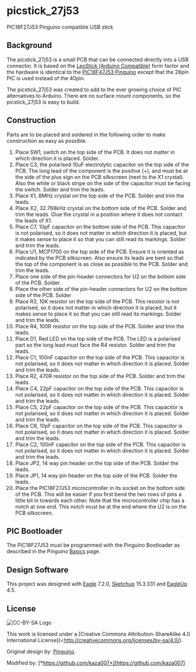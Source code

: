 # picstick_27j53
PIC18F27J53 Pinguino compatible USB stick

Background
------------

The picstick_27j53 is a small PCB that can be connected directly into a USB connector. It is based on the [LeoStick (Arduino Compatible)](http://www.freetronics.com.au/products/leostick#.VWqnws-qpHw) form factor and the hardware is identical to the [PIC18F47J53 Pinguino](http://wiki.pinguino.cc/index.php/PIC18F47J53_Pinguino) except that the 28pin PIC is used instead of the 40pin.

The picstick_27j53 was created to add to the ever growing choice of PIC alternatives to Arduino. There are no surface mount components, so the picstick_27j53 is easy to build.

Construction
-----------------
Parts are to be placed and soldered in the following order to make construction as easy as possible.

1. Place SW1, switch on the top side of the PCB. It does not matter in which direction it is placed. Solder.
2. Place C3, the polarised 10uF electrolytic capacitor on the top side of the PCB. The long lead of the component is the positive (+), and must be at the side of the plus sign on the PCB silkscreen (next to the X1 crystal). Also the white or black stripe on the side of the capacitor must be facing the switch. Solder and trim the leads.
3. Place X1, 8MHz crystal on the top side of the PCB. Solder and trim the leads.
4. Place X2, 32.768kHz crystal on the bottom side of the PCB. Solder and trim the leads. Glue the crystal in a position where it does not contact the leads of X1.
5. Place C7, 10pF capacitor on the bottom side of the PCB. This capacitor is not polarised, so it does not matter in which direction it is placed, but it makes sense to place it so that you can still read its markings. Solder and trim the leads.
6. Place U1, MCP1700 on the top side of the PCB. Ensure it is oriented as indicated by the PCB silkscreen. Also ensure its leads are bent so that the top of the component is as close as possible to the PCB. Solder and trim the leads.
7. Place one side of the pin-header connectors for U2 on the bottom side of the PCB. Solder.
8. Place the other side of the pin-header connectors for U2 on the bottom side of the PCB. Solder
9. Place R3, 10K resistor on the top side of the PCB. This resistor is not polarised, so it does not matter in which direction it is placed, but it makes sense to place it so that you can still read its markings. Solder and trim the leads.
10. Place R4, 100R resistor on the top side of the PCB. Solder and trim the leads.
11. Place D1, Red LED on the top side of the PCB. The LED is a polarised part so the long lead must face the R4 resistor. Solder and trim the leads.
12. Place C1, 100nF capacitor on the top side of the PCB. This capacitor is not polarised, so it does not matter in which direction it is placed. Solder and trim the leads.
13. Place R2, 470R resistor on the top side of the PCB. Solder and trim the leads.
14. Place C4, 22pF capacitor on the top side of the PCB. This capacitor is not polarised, so it does not matter in which direction it is placed. Solder and trim the leads.
15. Place C5, 22pF capacitor on the top side of the PCB. This capacitor is not polarised, so it does not matter in which direction it is placed. Solder and trim the leads.
16. Place C6, 10pF capacitor on the top side of the PCB. This capacitor is not polarised, so it does not matter in which direction it is placed. Solder and trim the leads.
17. Place C2, 100nF capacitor on the top side of the PCB. This capacitor is not polarised, so it does not matter in which direction it is placed. Solder and trim the leads.
18. Place JP2, 14 way pin header on the top side of the PCB. Solder the leads.
19. Place JP1, 14 way pin header on the top side of the PCB. Solder the leads.
20. Place the PIC18F27J53 microcontroller in its socket on the bottom side of the PCB. This will be easier if you first bend the two rows of pins a little bit in towards each other. Note that the microcontroller chip has a notch at one end. This notch must be at the end where the U2 is on the PCB silkscreen.

PIC Bootloader
-----------------
The PIC18F27J53 must be programmed with the Pinguino Bootloader as described in the Pinguino [Basics](http://wiki.pinguino.cc/index.php/Basics#Bootloader) page.

Design Software
-----------------
This project was designed with [Eagle](http://www.cadsoftusa.com/) 7.2.0, [Sketchup](http://www.sketchup.com/) 15.3.331 and [EagleUp](http://eagleup.wordpress.com) 4.5.

License
-------
![CC-BY-SA Logo](https://i.creativecommons.org/l/by-sa/4.0/88x31.png)

This work is licensed under a [Creative Commons Attribution-ShareAlike 4.0 International License](<http://creativecommons.org/licenses/by-sa/4.0/).

Original design by: [Pinguino](http://www.pinguino.cc/).

Modified by: [*https://github.com/kaza007*](https://github.com/kaza007)